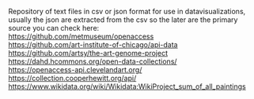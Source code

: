 Repository of text files in csv or json format for use in datavisualizations, usually the json are extracted from the csv so the later are the primary source
you can check here:<br>
https://github.com/metmuseum/openaccess<br>
https://github.com/art-institute-of-chicago/api-data<br>
https://github.com/artsy/the-art-genome-project<br>
https://dahd.hcommons.org/open-data-collections/<br>
https://openaccess-api.clevelandart.org/<br>
https://collection.cooperhewitt.org/api/<br>
https://www.wikidata.org/wiki/Wikidata:WikiProject_sum_of_all_paintings<br>
